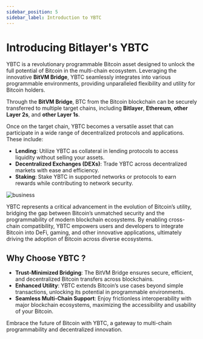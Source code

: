```yaml
---
sidebar_position: 5
sidebar_label: Introduction to YBTC
---
```


# Introducing Bitlayer's YBTC

YBTC is a revolutionary programmable Bitcoin asset designed to unlock the full potential of Bitcoin in the multi-chain ecosystem. Leveraging the innovative **BitVM Bridge**, YBTC seamlessly integrates into various programmable environments, providing unparalleled flexibility and utility for Bitcoin holders.

Through the **BitVM Bridge**, BTC from the Bitcoin blockchain can be securely transferred to multiple target chains, including **Bitlayer**, **Ethereum**, **other Layer 2s**, and **other Layer 1s**.

Once on the target chain, YBTC becomes a versatile asset that can participate in a wide range of decentralized protocols and applications. These include:

- **Lending**: Utilize YBTC as collateral in lending protocols to access liquidity without selling your assets.
- **Decentralized Exchanges (DEXs)**: Trade YBTC across decentralized markets with ease and efficiency.
- **Staking**: Stake YBTC in supported networks or protocols to earn rewards while contributing to network security.

![business](/img/BitvmBridge/introduction/yield.png)

YBTC represents a critical advancement in the evolution of Bitcoin’s utility, bridging the gap between Bitcoin’s unmatched security and the programmability of modern blockchain ecosystems. By enabling cross-chain compatibility, YBTC empowers users and developers to integrate Bitcoin into DeFi, gaming, and other innovative applications, ultimately driving the adoption of Bitcoin across diverse ecosystems.

## Why Choose YBTC ?

- **Trust-Minimized Bridging**: The BitVM Bridge ensures secure, efficient, and decentralized Bitcoin transfers across blockchains.
- **Enhanced Utility**: YBTC extends Bitcoin’s use cases beyond simple transactions, unlocking its potential in programmable environments.
- **Seamless Multi-Chain Support**: Enjoy frictionless interoperability with major blockchain ecosystems, maximizing the accessibility and usability of your Bitcoin.

Embrace the future of Bitcoin with YBTC, a gateway to multi-chain programmability and decentralized innovation.
